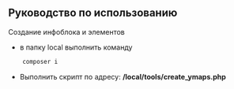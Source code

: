 ## Руководство по использованию

Создание инфоблока и элементов

* в папку local выполнить команду 
```bash
    composer i
```
* Выполнить скрипт по адресу:
**/local/tools/create_ymaps.php**


